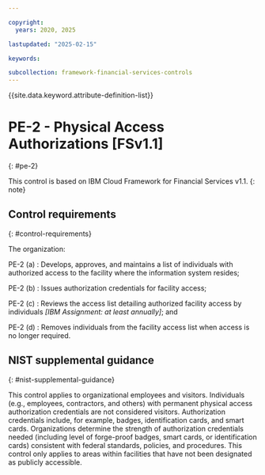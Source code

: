 ```yaml
---

copyright:
  years: 2020, 2025

lastupdated: "2025-02-15"

keywords:

subcollection: framework-financial-services-controls
---
```


{{site.data.keyword.attribute-definition-list}}

               
# PE-2 - Physical Access Authorizations [FSv1.1]
{: #pe-2}

This control is based on IBM Cloud Framework for Financial Services v1.1.
{: note}


## Control requirements
{: #control-requirements}

The organization:

PE-2 (a)
    : Develops, approves, and maintains a list of individuals with authorized access to the facility where the information system resides;

PE-2 (b)
    : Issues authorization credentials for facility access;

PE-2 (c)
    : Reviews the access list detailing authorized facility access by individuals _[IBM Assignment: at least annually]_; and

PE-2 (d)
    : Removes individuals from the facility access list when access is no longer required.

## NIST supplemental guidance
{: #nist-supplemental-guidance}

This control applies to organizational employees and visitors. Individuals (e.g., employees, contractors, and others) with permanent physical access authorization credentials are not considered visitors. Authorization credentials include, for example, badges, identification cards, and smart cards. Organizations determine the strength of authorization credentials needed (including level of forge-proof badges, smart cards, or identification cards) consistent with federal standards, policies, and procedures. This control only applies to areas within facilities that have not been designated as publicly accessible.





